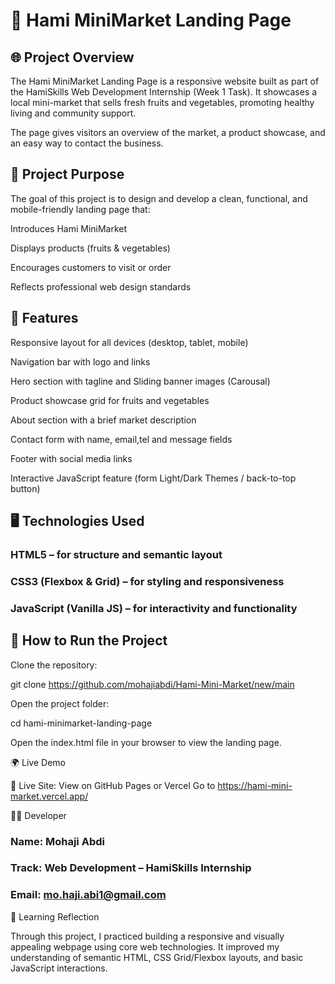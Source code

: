 # 🛒 Hami MiniMarket Landing Page
## 🌐 Project Overview

The Hami MiniMarket Landing Page is a responsive website built as part of the HamiSkills Web Development Internship (Week 1 Task).
It showcases a local mini-market that sells fresh fruits and vegetables, promoting healthy living and community support.

The page gives visitors an overview of the market, a product showcase, and an easy way to contact the business.


## 🎯 Project Purpose

The goal of this project is to design and develop a clean, functional, and mobile-friendly landing page that:

Introduces Hami MiniMarket

Displays products (fruits & vegetables)

Encourages customers to visit or order

Reflects professional web design standards

## 🧱 Features

Responsive layout for all devices (desktop, tablet, mobile)

Navigation bar with logo and links

Hero section with tagline and Sliding banner images (Carousal)

Product showcase grid for fruits and vegetables

About section with a brief market description

Contact form with name, email,tel and message fields

Footer with social media links

Interactive JavaScript feature (form Light/Dark Themes / back-to-top button)

## 🖥️ Technologies Used

### HTML5 – for structure and semantic layout

### CSS3 (Flexbox & Grid) – for styling and responsiveness

### JavaScript (Vanilla JS) – for interactivity and functionality

## 🚀 How to Run the Project

Clone the repository:

git clone https://github.com/mohajiabdi/Hami-Mini-Market/new/main


Open the project folder:

cd hami-minimarket-landing-page


Open the index.html file in your browser to view the landing page.

🌍 Live Demo

🔗 Live Site: View on GitHub Pages or Vercel
Go to https://hami-mini-market.vercel.app/

🧑‍💻 Developer

### Name: Mohaji Abdi
### Track: Web Development – HamiSkills Internship
### Email: mo.haji.abi1@gmail.com







💬 Learning Reflection

Through this project, I practiced building a responsive and visually appealing webpage using core web technologies.
It improved my understanding of semantic HTML, CSS Grid/Flexbox layouts, and basic JavaScript interactions.

